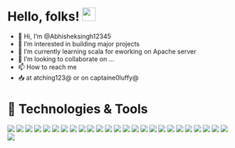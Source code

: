 
# Hello, folks! <img src="https://raw.githubusercontent.com/MartinHeinz/MartinHeinz/master/wave.gif" width="30px">

- 👋 Hi, I’m @Abhisheksingh12345
- 👀 I’m interested in building major projects 
- 🌱 I’m currently learning scala for eworking on Apache server
- 💞️ I’m looking to collaborate on ...
- 📫 How to reach me 
 -  📥 at atching123@ or on captaine0luffy@

# 🔧 Technologies & Tools
![](https://img.shields.io/badge/OS-Window-informational?style=flat&logo=<LOGO_NAME>&logoColor=white&color=2bbc8a)
![](https://img.shields.io/badge/OS-Ubantu-informational?style=flat&logo=<LOGO_NAME>&logoColor=white&color=2bbc8a)
![](https://img.shields.io/badge/OS-Unix/Linux-informational?style=flat&logo=<LOGO_NAME>&logoColor=white&color=2bbc8a)
![](https://img.shields.io/badge/Editor-IntellijIDEA-informational?style=flat&logo=<LOGO_NAME>&logoColor=white&color=2bbc8a)
![](https://img.shields.io/badge/Editor-PyCham-informational?style=flat&logo=<LOGO_NAME>&logoColor=white&color=2bbc8a)
![](https://img.shields.io/badge/Editor-vsCode-informational?style=flat&logo=<LOGO_NAME>&logoColor=white&color=2bbc8a)
![](https://img.shields.io/badge/Code-Java-informational?style=flat&logo=<LOGO_NAME>&logoColor=white&color=2bbc8a)
![](https://img.shields.io/badge/Code-C++-informational?style=flat&logo=<LOGO_NAME>&logoColor=white&color=2bbc8a)
![](https://img.shields.io/badge/Code-Python-informational?style=flat&logo=<LOGO_NAME>&logoColor=white&color=2bbc8a)
![](https://img.shields.io/badge/Code-Scala-informational?style=flat&logo=<LOGO_NAME>&logoColor=white&color=2bbc8a)
![](https://img.shields.io/badge/Code-SQL-informational?style=flat&logo=<LOGO_NAME>&logoColor=white&color=2bbc8a)
![](https://img.shields.io/badge/lib-Pandas-informational?style=flat&logo=<LOGO_NAME>&logoColor=white&color=2bbc8a)
![](https://img.shields.io/badge/lib-SQLAlchemy-informational?style=flat&logo=<LOGO_NAME>&logoColor=white&color=2bbc8a)
![](https://img.shields.io/badge/lib-Flask-informational?style=flat&logo=<LOGO_NAME>&logoColor=white&color=2bbc8a)
![](https://img.shields.io/badge/lib-PySpark-informational?style=flat&logo=<LOGO_NAME>&logoColor=white&color=2bbc8a)
![](https://img.shields.io/badge/DataBase-Relative-informational?style=flat&logo=<LOGO_NAME>&logoColor=white&color=2bbc8a)
![](https://img.shields.io/badge/DataBase-NoSQL-informational?style=flat&logo=<LOGO_NAME>&logoColor=white&color=2bbc8a)
![](https://img.shields.io/badge/DataBase-InMemory-informational?style=flat&logo=<LOGO_NAME>&logoColor=white&color=2bbc8a)
![](https://img.shields.io/badge/DataBase-NewSQL-informational?style=flat&logo=<LOGO_NAME>&logoColor=white&color=2bbc8a)
![](https://img.shields.io/badge/DataBase-Apache-informational?style=flat&logo=<LOGO_NAME>&logoColor=white&color=2bbc8a)
![](https://img.shields.io/badge/Tech-Hadoop-informational?style=flat&logo=<LOGO_NAME>&logoColor=white&color=2bbc8a)
![](https://img.shields.io/badge/Tech-MapReduce-informational?style=flat&logo=<LOGO_NAME>&logoColor=white&color=2bbc8a)
![](https://img.shields.io/badge/Tech-Hive-informational?style=flat&logo=<LOGO_NAME>&logoColor=white&color=2bbc8a)
![](https://img.shields.io/badge/ETL-Talend-informational?style=flat&logo=<LOGO_NAME>&logoColor=white&color=2bbc8a)
![](https://img.shields.io/badge/ETL-Informatica-informational?style=flat&logo=<LOGO_NAME>&logoColor=white&color=2bbc8a)
![](https://img.shields.io/badge/ETL-Snowflake-informational?style=flat&logo=<LOGO_NAME>&logoColor=white&color=2bbc8a)






<!--
**Abhisheksingh12345/Abhisheksingh12345** is a ✨ _special_ ✨ repository because its `README.md` (this file) appears on your GitHub profile.

Here are some ideas to get you started:

- 🔭 I’m currently working on ...
- 🌱 I’m currently learning ...
- 👯 I’m looking to collaborate on ...
- 🤔 I’m looking for help with ...
- 💬 Ask me about ...
- 📫 How to reach me: ...
- 😄 Pronouns: ...
- ⚡ Fun fact: ...
-->
